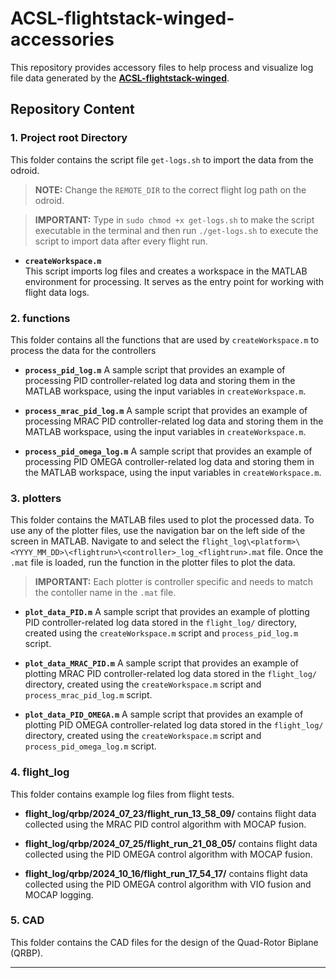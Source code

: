 # ACSL-flightstack-winged-accessories

This repository provides accessory files to help process and visualize log file data generated by the [**ACSL-flightstack-winged**](https://github.com/andrealaffly/ACSL-flightstack-winged).

## Repository Content

### 1. Project root Directory
This folder contains the script file ``get-logs.sh`` to import the data from the odroid. 

> **NOTE:** Change the ``REMOTE_DIR`` to the correct flight log path on the odroid.

> **IMPORTANT:** Type in ``sudo chmod +x get-logs.sh`` to make the script executable in the terminal and then run ``./get-logs.sh`` to execute the script to import data after every flight run.

- **`createWorkspace.m`**  
  This script imports log files and creates a workspace in the MATLAB environment for processing. It serves as the entry point for working with flight data logs.

### 2. functions
This folder contains all the functions that are used by `createWorkspace.m` to process the data for the controllers

- **`process_pid_log.m`**
  A sample script that provides an example of processing PID controller-related log data and storing them in the MATLAB workspace, using the input variables in `createWorkspace.m`.

- **`process_mrac_pid_log.m`**
  A sample script that provides an example of processing MRAC PID controller-related log data and storing them in the MATLAB workspace, using the input variables in `createWorkspace.m`.

- **`process_pid_omega_log.m`**
  A sample script that provides an example of processing PID OMEGA controller-related log data and storing them in the MATLAB workspace, using the input variables in `createWorkspace.m`.

### 3. plotters
  This folder contains the MATLAB files used to plot the processed data. To use any of the plotter files, use the navigation bar on the left side of the screen in MATLAB. Navigate to and select the `flight_log\<platform>\<YYYY_MM_DD>\<flightrun>\<controller>_log_<flightrun>.mat` file. Once the `.mat` file is loaded, run the function in the plotter files to plot the data.

  > **IMPORTANT:** Each plotter is controller specific and needs to match the contoller name in the `.mat` file.

- **`plot_data_PID.m`**
  A sample script that provides an example of plotting PID controller-related log data stored in the `flight_log/` directory, created using the `createWorkspace.m` script and `process_pid_log.m` script.

- **`plot_data_MRAC_PID.m`**
  A sample script that provides an example of plotting MRAC PID controller-related log data stored in the `flight_log/` directory, created using the `createWorkspace.m` script and `process_mrac_pid_log.m` script.

- **`plot_data_PID_OMEGA.m`**
  A sample script that provides an example of plotting PID OMEGA controller-related log data stored in the `flight_log/` directory, created using the `createWorkspace.m` script and `process_pid_omega_log.m` script.

### 4. flight_log
This folder contains example log files from flight tests.

- **flight_log/qrbp/2024_07_23/flight_run_13_58_09/** contains flight data collected using the MRAC PID control algorithm with MOCAP fusion.

- **flight_log/qrbp/2024_07_25/flight_run_21_08_05/** contains flight data collected using the PID OMEGA control algorithm with MOCAP fusion.

- **flight_log/qrbp/2024_10_16/flight_run_17_54_17/** contains flight data collected using the PID OMEGA control algorithm with VIO fusion and MOCAP logging.

### 5. CAD
This folder contains the CAD files for the design of the Quad-Rotor Biplane (QRBP).


---

